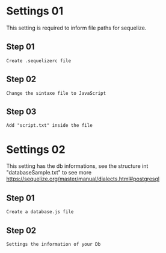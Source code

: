 # Settings 01
This setting is required to inform file paths for sequelize.

## Step 01
	Create .sequelizerc file

## Step 02
	Change the sintaxe file to JavaScript

## Step 03
	Add "script.txt" inside the file


# Settings 02
This setting has the db informations, see the structure int "databaseSample.txt"
to see more https://sequelize.org/master/manual/dialects.html#postgresql
	
## Step 01 
	Create a database.js file

## Step 02
	Settings the information of your Db 
